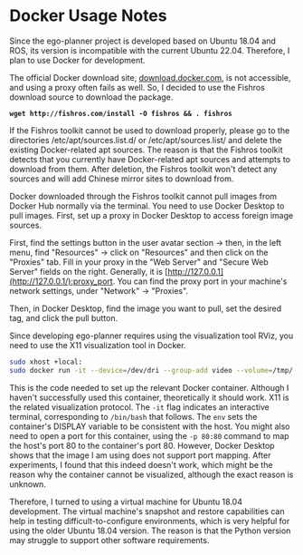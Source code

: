 # Docker Usage Notes

Since the ego-planner project is developed based on Ubuntu 18.04 and ROS, its version is incompatible with the current Ubuntu 22.04. Therefore, I plan to use Docker for development.

The official Docker download site, [download.docker.com](http://download.docker.com/), is not accessible, and using a proxy often fails as well. So, I decided to use the Fishros download source to download the package.

**`wget http://fishros.com/install -O fishros && . fishros`**

If the Fishros toolkit cannot be used to download properly, please go to the directories /etc/apt/sources.list.d/ or /etc/apt/sources.list/ and delete the existing Docker-related apt sources. The reason is that the Fishros toolkit detects that you currently have Docker-related apt sources and attempts to download from them. After deletion, the Fishros toolkit won't detect any sources and will add Chinese mirror sites to download from.

Docker downloaded through the Fishros toolkit cannot pull images from Docker Hub normally via the terminal. You need to use Docker Desktop to pull images. First, set up a proxy in Docker Desktop to access foreign image sources.

First, find the settings button in the user avatar section -> then, in the left menu, find "Resources" -> click on "Resources" and then click on the "Proxies" tab. Fill in your proxy in the "Web Server" and "Secure Web Server" fields on the right. Generally, it is [http://127.0.0.1](http://127.0.0.1/):proxy_port. You can find the proxy port in your machine's network settings, under "Network" -> "Proxies".

Then, in Docker Desktop, find the image you want to pull, set the desired tag, and click the pull button.

Since developing ego-planner requires using the visualization tool RViz, you need to use the X11 visualization tool in Docker.

```bash
sudo xhost +local:
sudo docker run -it --device=/dev/dri --group-add video --volume=/tmp/.X11-unix:/tmp/.X11-unix --env="DISPLAY=$DISPLAY" --name=rocker osrf/ros:melodic-desktop-full /bin/bash

```

This is the code needed to set up the relevant Docker container. Although I haven't successfully used this container, theoretically it should work. X11 is the related visualization protocol. The `-it` flag indicates an interactive terminal, corresponding to `/bin/bash` that follows. The `env` sets the container's DISPLAY variable to be consistent with the host. You might also need to open a port for this container, using the `-p 80:80` command to map the host's port 80 to the container's port 80. However, Docker Desktop shows that the image I am using does not support port mapping. After experiments, I found that this indeed doesn't work, which might be the reason why the container cannot be visualized, although the exact reason is unknown.

Therefore, I turned to using a virtual machine for Ubuntu 18.04 development. The virtual machine's snapshot and restore capabilities can help in testing difficult-to-configure environments, which is very helpful for using the older Ubuntu 18.04 version. The reason is that the Python version may struggle to support other software requirements.